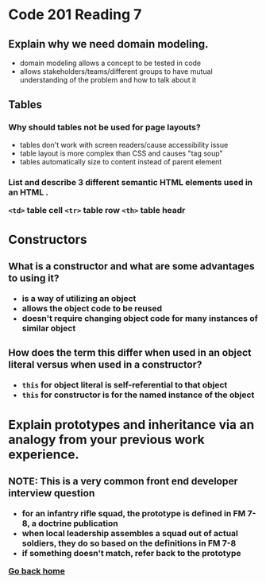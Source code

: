 # Code 201 Reading 7

## Explain why we need domain modeling.

- domain modeling allows a concept to be tested in code
- allows stakeholders/teams/different groups to have mutual understanding of the problem and how to talk about it

## Tables

### Why should tables not be used for page layouts?

- tables don't work with screen readers/cause accessibility issue
- table layout is more complex than CSS and causes "tag soup"
- tables automatically size to content instead of parent element

### List and describe 3 different semantic HTML elements used in an HTML <table>.

`<td>` table cell
`<tr>` table row
`<th>` table headr

## Constructors

### What is a constructor and what are some advantages to using it?

- is a way of utilizing an object
- allows the object code to be reused
- doesn't require changing object code for many instances of similar object

### How does the term this differ when used in an object literal versus when used in a constructor?

- `this` for object literal is self-referential to that object
- `this` for constructor is for the named instance of the object

## Explain prototypes and inheritance via an analogy from your previous work experience.

### NOTE: This is a very common front end developer interview question

- for an infantry rifle squad, the prototype is defined in FM 7-8, a doctrine publication
- when local leadership assembles a squad out of actual soldiers, they do so based on the definitions in FM 7-8
- if something doesn't match, refer back to the prototype

[Go back home](/reading-notes/)
